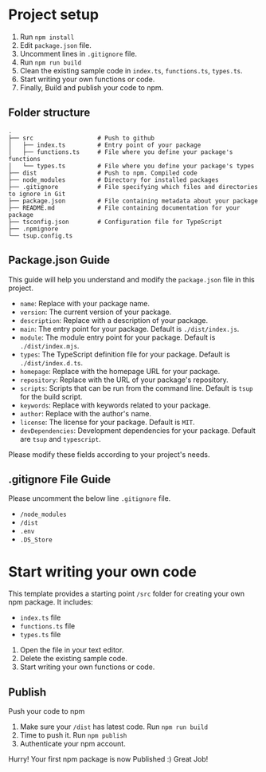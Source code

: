 # Project setup

1. Run `npm install`
2. Edit `package.json` file.
3. Uncomment lines in `.gitignore` file.
4. Run `npm run build`
5. Clean the existing sample code in `index.ts`, `functions.ts`, `types.ts`.
6. Start writing your own functions or code.
7. Finally, Build and publish your code to npm.


## Folder structure

```
.
├── src                  # Push to github
│   ├── index.ts         # Entry point of your package
│   ├── functions.ts     # File where you define your package's functions
│   └── types.ts         # File where you define your package's types
├── dist                 # Push to npm. Compiled code
├── node_modules         # Directory for installed packages
├── .gitignore           # File specifying which files and directories to ignore in Git
├── package.json         # File containing metadata about your package
├── README.md            # File containing documentation for your package
├── tsconfig.json        # Configuration file for TypeScript
├── .npmignore           
└── tsup.config.ts       
```

## Package.json Guide

This guide will help you understand and modify the `package.json` file in this project.

- `name`: Replace with your package name.
- `version`: The current version of your package.
- `description`: Replace with a description of your package.
- `main`: The entry point for your package. Default is `./dist/index.js`.
- `module`: The module entry point for your package. Default is `./dist/index.mjs`.
- `types`: The TypeScript definition file for your package. Default is `./dist/index.d.ts`.
- `homepage`: Replace with the homepage URL for your package.
- `repository`: Replace with the URL of your package's repository.
- `scripts`: Scripts that can be run from the command line. Default is `tsup` for the build script.
- `keywords`: Replace with keywords related to your package.
- `author`: Replace with the author's name.
- `license`: The license for your package. Default is `MIT`.
- `devDependencies`: Development dependencies for your package. Default are `tsup` and `typescript`.

Please modify these fields according to your project's needs.

## .gitignore File Guide

Please uncomment the below line `.gitignore` file.

- `/node_modules`
- `/dist`
- `.env`
- `.DS_Store`


# Start writing your own code


This template provides a starting point `/src` folder for creating your own npm package. It includes:
- `index.ts` file
- `functions.ts` file
- `types.ts` file

1. Open the file in your text editor.
2. Delete the existing sample code.
3. Start writing your own functions or code.


## Publish 

Push your code to npm

1. Make sure your `/dist` has latest code. Run `npm run build` 
2. Time to push it. Run `npm publish`
3. Authenticate your npm account.

Hurry! Your first npm package is now Published :) Great Job!